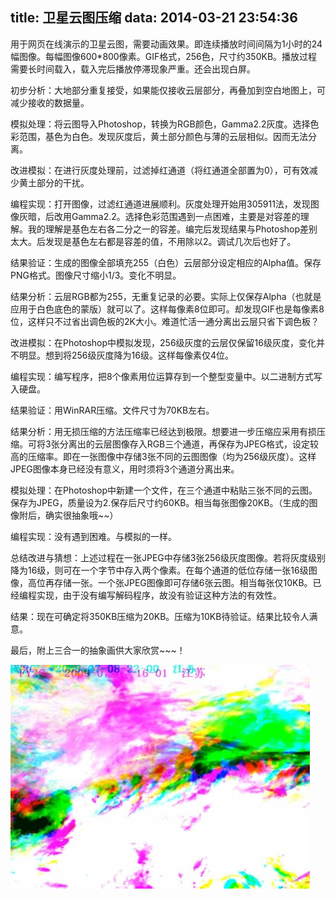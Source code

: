 title: 卫星云图压缩
data: 2014-03-21 23:54:36
---

用于网页在线演示的卫星云图，需要动画效果。即连续播放时间间隔为1小时的24幅图像。每幅图像600*800像素。GIF格式，256色，尺寸约350KB。播放过程需要长时间载入，载入完后播放停滞现象严重。还会出现白屏。

初步分析：大地部分重复接受，如果能仅接收云层部分，再叠加到空白地图上，可减少接收的数据量。

模拟处理：将云图导入Photoshop，转换为RGB颜色，Gamma2.2灰度。选择色彩范围，基色为白色。发现灰度后，黄土部分颜色与薄的云层相似。因而无法分离。

改进模拟：在进行灰度处理前，过滤掉红通道（将红通道全部置为0），可有效减少黄土部分的干扰。

编程实现：打开图像，过滤红通道进展顺利。灰度处理开始用305911法，发现图像灰暗，后改用Gamma2.2。选择色彩范围遇到一点困难，主要是对容差的理解。我的理解是基色左右各二分之一的容差。编完后发现结果与Photoshop差别太大。后发现是基色左右都是容差的值，不用除以2。调试几次后也好了。

结果验证：生成的图像全部填充255（白色）云层部分设定相应的Alpha值。保存PNG格式。图像尺寸缩小1/3。变化不明显。

结果分析：云层RGB都为255，无重复记录的必要。实际上仅保存Alpha（也就是应用于白色底色的蒙版）就可以了。这样每像素8位即可。却发现GIF也是每像素8位，这样只不过省出调色板的2K大小。难道忙活一通分离出云层只省下调色板？

改进模拟：在Photoshop中模拟发现，256级灰度的云层仅保留16级灰度，变化并不明显。想到将256级灰度降为16级。这样每像素仅4位。

编程实现：编写程序，把8个像素用位运算存到一个整型变量中。以二进制方式写入硬盘。

结果验证：用WinRAR压缩。文件尺寸为70KB左右。

结果分析：用无损压缩的方法压缩率已经达到极限。想要进一步压缩应采用有损压缩。可将3张分离出的云层图像存入RGB三个通道，再保存为JPEG格式，设定较高的压缩率。即在一张图像中存储3张不同的云图图像（均为256级灰度）。这样JPEG图像本身已经没有意义，用时须将3个通道分离出来。

模拟处理：在Photoshop中新建一个文件，在三个通道中粘贴三张不同的云图。保存为JPEG，质量设为2.保存后尺寸约60KB。相当每张图像20KB。（生成的图像附后，确实很抽象哦~~）

编程实现：没有遇到困难。与模拟的一样。

总结改进与猜想：上述过程在一张JPEG中存储3张256级灰度图像。若将灰度级别降为16级，则可在一个字节中存入两个像素。在每个通道的低位存储一张16级图像，高位再存储一张。一个张JPEG图像即可存储6张云图。相当每张仅10KB。已经编程实现，由于没有编写解码程序，故没有验证这种方法的有效性。

结果：现在可确定将350KB压缩为20KB。压缩为10KB待验证。结果比较令人满意。

最后，附上三合一的抽象画供大家欣赏~~~！

![](/images/nephogram-image-compression-1.jpg)
